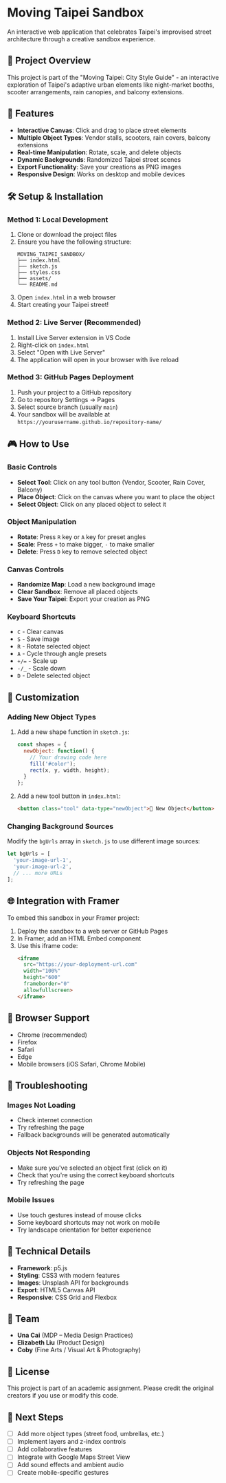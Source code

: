 # Moving Taipei Sandbox

An interactive web application that celebrates Taipei's improvised street architecture through a creative sandbox experience.

## 🎯 Project Overview

This project is part of the "Moving Taipei: City Style Guide" - an interactive exploration of Taipei's adaptive urban elements like night-market booths, scooter arrangements, rain canopies, and balcony extensions.

## 🚀 Features

- **Interactive Canvas**: Click and drag to place street elements
- **Multiple Object Types**: Vendor stalls, scooters, rain covers, balcony extensions
- **Real-time Manipulation**: Rotate, scale, and delete objects
- **Dynamic Backgrounds**: Randomized Taipei street scenes
- **Export Functionality**: Save your creations as PNG images
- **Responsive Design**: Works on desktop and mobile devices

## 🛠️ Setup & Installation

### Method 1: Local Development
1. Clone or download the project files
2. Ensure you have the following structure:
   ```
   MOVING_TAIPEI_SANDBOX/
   ├── index.html
   ├── sketch.js
   ├── styles.css
   ├── assets/
   └── README.md
   ```
3. Open `index.html` in a web browser
4. Start creating your Taipei street!

### Method 2: Live Server (Recommended)
1. Install Live Server extension in VS Code
2. Right-click on `index.html`
3. Select "Open with Live Server"
4. The application will open in your browser with live reload

### Method 3: GitHub Pages Deployment
1. Push your project to a GitHub repository
2. Go to repository Settings → Pages
3. Select source branch (usually `main`)
4. Your sandbox will be available at `https://yourusername.github.io/repository-name/`

## 🎮 How to Use

### Basic Controls
- **Select Tool**: Click on any tool button (Vendor, Scooter, Rain Cover, Balcony)
- **Place Object**: Click on the canvas where you want to place the object
- **Select Object**: Click on any placed object to select it

### Object Manipulation
- **Rotate**: Press `R` key or `A` key for preset angles
- **Scale**: Press `+` to make bigger, `-` to make smaller
- **Delete**: Press `D` key to remove selected object

### Canvas Controls
- **Randomize Map**: Load a new background image
- **Clear Sandbox**: Remove all placed objects
- **Save Your Taipei**: Export your creation as PNG

### Keyboard Shortcuts
- `C` - Clear canvas
- `S` - Save image
- `R` - Rotate selected object
- `A` - Cycle through angle presets
- `+/=` - Scale up
- `-/_` - Scale down
- `D` - Delete selected object

## 🎨 Customization

### Adding New Object Types
1. Add a new shape function in `sketch.js`:
   ```javascript
   const shapes = {
     newObject: function() {
       // Your drawing code here
       fill('#color');
       rect(x, y, width, height);
     }
   };
   ```

2. Add a new tool button in `index.html`:
   ```html
   <button class="tool" data-type="newObject">🎯 New Object</button>
   ```

### Changing Background Sources
Modify the `bgUrls` array in `sketch.js` to use different image sources:
```javascript
let bgUrls = [
  'your-image-url-1',
  'your-image-url-2',
  // ... more URLs
];
```

## 🌐 Integration with Framer

To embed this sandbox in your Framer project:

1. Deploy the sandbox to a web server or GitHub Pages
2. In Framer, add an HTML Embed component
3. Use this iframe code:
   ```html
   <iframe 
     src="https://your-deployment-url.com" 
     width="100%" 
     height="600" 
     frameborder="0"
     allowfullscreen>
   </iframe>
   ```

## 📱 Browser Support

- Chrome (recommended)
- Firefox
- Safari
- Edge
- Mobile browsers (iOS Safari, Chrome Mobile)

## 🐛 Troubleshooting

### Images Not Loading
- Check internet connection
- Try refreshing the page
- Fallback backgrounds will be generated automatically

### Objects Not Responding
- Make sure you've selected an object first (click on it)
- Check that you're using the correct keyboard shortcuts
- Try refreshing the page

### Mobile Issues
- Use touch gestures instead of mouse clicks
- Some keyboard shortcuts may not work on mobile
- Try landscape orientation for better experience

## 🔧 Technical Details

- **Framework**: p5.js
- **Styling**: CSS3 with modern features
- **Images**: Unsplash API for backgrounds
- **Export**: HTML5 Canvas API
- **Responsive**: CSS Grid and Flexbox

## 👥 Team

- **Una Cai** (MDP – Media Design Practices)
- **Elizabeth Liu** (Product Design)  
- **Coby** (Fine Arts / Visual Art & Photography)

## 📄 License

This project is part of an academic assignment. Please credit the original creators if you use or modify this code.

## 🚀 Next Steps

- [ ] Add more object types (street food, umbrellas, etc.)
- [ ] Implement layers and z-index controls
- [ ] Add collaborative features
- [ ] Integrate with Google Maps Street View
- [ ] Add sound effects and ambient audio
- [ ] Create mobile-specific gestures